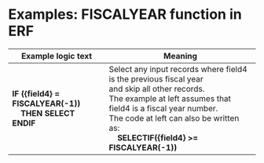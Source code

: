 
# Examples: FISCALYEAR function in ERF 

|Example logic text|Meaning|
|------------------|-------|
|**IF ({field4} = FISCALYEAR(-1))<br>&nbsp;&nbsp;&nbsp;&nbsp;THEN SELECT<br>ENDIF**|Select any input records where field4 is the previous fiscal year<br>and skip all other records.<br>The example at left assumes that field4 is a fiscal year number.<br>The code at left can also be written as:<br>&nbsp;&nbsp;&nbsp;&nbsp;**SELECTIF({field4} >= FISCALYEAR(-1))**|

